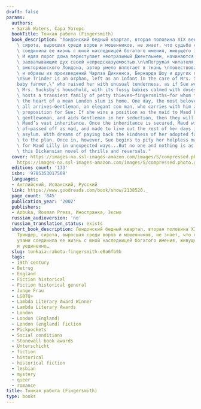 ```yaml
---
draft: false
params:
  authors:
  - Sarah Waters, Сара Уотерс
  bookTitle: Тонкая работа (Fingersmith)
  book_description: "Лондонский бедный квартал, вторая половина XIX века. Сью Триндер,\
    \ сирота, выросшая среди воров и мошенников, не знает, что судьба странными узами\
    \ соединила ее жизнь с юной наследницей богатого имения, живущего замкнуто и уединенно.\
    \ И едва порог дома переступает неотразимый Джентльмен, начинаются приключения,\
    \ захватывающие дух своей непредсказуемостью.\n\nПогружая читателя в атмосферу\
    \ викторианского Лондона, автор умело вплетает в ткань \nповествования сюжеты\
    \ и образы из произведений Чарлза Диккенса, Бернарда Шоу и других писателей.\n\
    \nSue Trinder is an orphan, left as an infant in the care of Mrs. Sucksby, a \"\
    baby farmer,\" who raised her with unusual tenderness, as if Sue were her own.\
    \ Mrs. Sucksby’s household, with its fussy babies calmed with doses of gin, also\
    \ hosts a transient family of petty thieves—fingersmiths—for whom this house in\
    \ the heart of a mean London slum is home. One day, the most beloved thief of\
    \ all arrives—Gentleman, an elegant con man, who carries with him an enticing\
    \ proposition for Sue: If she wins a position as the maid to Maud Lilly, a naïve\
    \ gentlewoman, and aids Gentleman in her seduction, then they will all share in\
    \ Maud’s vast inheritance. Once the inheritance is secured, Maud will be disposed\
    \ of—passed off as mad, and made to live out the rest of her days in a lunatic\
    \ asylum. With dreams of paying back the kindness of her adopted family, Sue agrees\
    \ to the plan. Once in, however, Sue begins to pity her helpless mark and care\
    \ for Maud Lilly in unexpected ways...But no one and nothing is as it seems in\
    \ this Dickensian novel of thrills and reversals."
  cover: https://images-na.ssl-images-amazon.com/images/S/compressed.photo.goodreads.com/books/1545241494i/8913370.jpg,
    https://images-na.ssl-images-amazon.com/images/S/compressed.photo.goodreads.com/books/1377028250i/2138520.jpg
  editions count: '133'
  isbn: '9785353017509'
  languages:
  - Английский, Испанский, Русский
  link: https://www.goodreads.com/book/show/2138520._
  page_count: '845'
  publication_year: '2002'
  publishers:
  - Azbuka, Rosman Press, Иностранка, Эксмо
  russian_audioversion: 'no'
  russian_translation_status: exists
  short_book_description: Лондонский бедный квартал, вторая половина XIX века. Сью
    Триндер, сирота, выросшая среди воров и мошенников, не знает, что судьба странными
    узами соединила ее жизнь с юной наследницей богатого имения, живущего замкнуто
    и уединенно…
  slug: tonkaia-rabota-fingersmith-e8a6fb9b
  tags:
  - 19th century
  - Betrug
  - England
  - Fiction historical
  - Fiction historical general
  - Junge Frau
  - LGBTQ+
  - Lambda Literary Award Winner
  - Lambda Literary Awards
  - London
  - London (England)
  - London (england) fiction
  - Pickpockets
  - Social conditions
  - Stonewall book awards
  - Unterschicht
  - fiction
  - historical
  - historical fiction
  - lesbian
  - mystery
  - queer
  - romance
title: Тонкая работа (Fingersmith)
type: books
---
```

